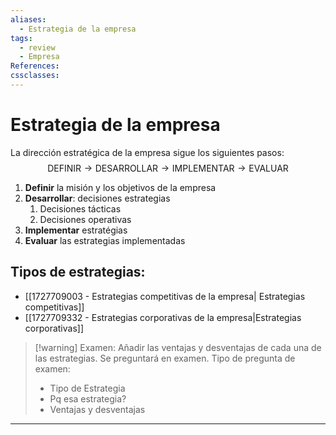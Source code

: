 ```yaml
---
aliases:
  - Estrategia de la empresa
tags:
  - review
  - Empresa
References: 
cssclasses:
---
```

# Estrategia de la empresa
La dirección estratégica de la empresa sigue los siguientes pasos: 
$$
\text{DEFINIR}\rightarrow
\text{DESARROLLAR}\rightarrow
\text{IMPLEMENTAR}\rightarrow
\text{EVALUAR}
$$
1. **Definir** la misión y los objetivos de la empresa
2. **Desarrollar**: decisiones estrategias
	1. Decisiones tácticas
	2. Decisiones operativas
3. **Implementar** estratégias
4. **Evaluar** las estrategias implementadas

## Tipos de estrategias: 
+ [[1727709003 - Estrategias competitivas de la empresa| Estrategias competitivas]]
+ [[1727709332 - Estrategias corporativas de la empresa|Estrategias corporativas]]


> [!warning] Examen:
> Añadir las ventajas y desventajas de cada una de las estrategias. Se preguntará en examen. 
> Tipo de pregunta de examen:
> + Tipo de Estrategia
> + Pq esa estrategia?
> + Ventajas y desventajas

***